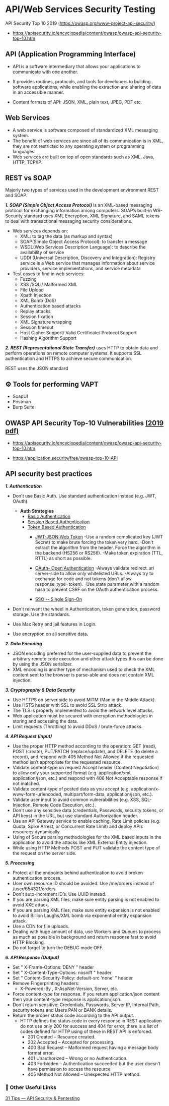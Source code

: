 # API/Web Services Security Testing
API Security Top 10 2019 (https://owasp.org/www-project-api-security/)
- https://apisecurity.io/encyclopedia/content/owasp/owasp-api-security-top-10.htm

## API (Application Programming Interface)

- API is a software intermediary that allows your applications to communicate with one another. 
- It provides routines, protocols, and tools for developers to building software applications, while enabling the extraction and sharing of data in an accessible manner.

- Content formats of API: JSON, XML, plain text, JPEG, PDF etc.

## Web Services     

- A web service is software composed of standardized XML messaging system.
- The benefit of web services are since all of its communication is in XML, they are not restricted to any operating system or programming languages
- Web services are built on top of open standards such as XML, Java, HTTP, TCP/IP.
 
## REST vs SOAP 

Majorly two types of services used in the development environment REST and SOAP.

***1. SOAP (Simple Object Access Protocol)*** is an XML-based messaging protocol for exchanging information among computers. 
SOAP’s built-in WS-Security standard uses XML Encryption, XML Signature, and SAML tokens to deal with transactional messaging security considerations.
- Web services depends on:
  - XML: to tag the data (as markup and syntax)
  - SOAP(Simple Object Access Protocol): to transfer a message
  - WSDL(Web Services Description Language): to describe the availability of service
  - UDDI (Universal Description, Discovery and Integration): Registry service is a Web service that manages information about service providers, service   implementations, and service metadata
- Test cases to find in web services:
  - Fuzzing
  - XSS /SQLi/ Malformed XML
  - File Upload
  - Xpath Injection
  - XML Bomb (DoS)
  - Authentication based attacks
  - Replay attacks
  - Session fixation
  - XML Signature wrapping
  - Session timeout
  - Host Cipher Support/ Valid Certificate/ Protocol Support
  - Hashing Algorithm Support

***2. REST (Representational State Transfer)*** uses HTTP to obtain data and perform operations on remote computer systems. It supports SSL authentication and HTTPS to achieve secure communication.

   REST uses the JSON standard


## ⚙️ Tools for performing VAPT
   - SoapUI
   - Postman
   - Burp Suite

## OWASP API Security Top-10 Vulnerabilities [(2019 pdf)](https://github.com/OWASP/API-Security/blob/master/2019/en/dist/owasp-api-security-top-10.pdf)

* https://apisecurity.io/encyclopedia/content/owasp/owasp-api-security-top-10.htm

* https://application.security/free/owasp-top-10-API

## API security best practices

***1. Authentication***
   - Don't use Basic Auth. Use standard authentication instead (e.g. JWT, OAuth).
     - **Auth Strategies**
       - [Basic Authentication](https://roadmap.sh/guides/basic-authentication.png)
       - [Session Based Authentication](https://roadmap.sh/guides/session-authentication.png)
       - [Token Based Authentication](https://roadmap.sh/guides/token-authentication.png)
         - [JWT-JSON Web Token](https://roadmap.sh/guides/jwt-authentication.png)
           -Use a random complicated key (JWT Secret) to make brute forcing the token very hard.
           -Don't extract the algorithm from the header. Force the algorithm in the backend (HS256 or RS256).
           -Make token expiration (TTL, RTTL) as short as possible.
           
         - [OAuth- Open Authentication](https://roadmap.sh/guides/oauth.png)
           -Always validate redirect_uri server-side to allow only whitelisted URLs.
           -Always try to exchange for code and not tokens (don't allow response_type=token).
           -Use state parameter with a random hash to prevent CSRF on the OAuth authentication process.
           
         - [SSO -- Single Sign-On](https://roadmap.sh/guides/sso.png)
         
   - Don't reinvent the wheel in Authentication, token generation, password storage. Use the standards.
   - Use Max Retry and jail features in Login.
   - Use encryption on all sensitive data.    

***2. Data Encoding***
   - JSON encoding preferred for the user-supplied data to prevent the arbitrary remote code execution and other attack types this can be done by using the JSON serializer.
   - XML encoding is another type of mechanism used to check the XML content sent to the browser is parse-able and does not contain XML injection. 


***3. Cryptography & Data Security***
   - Use HTTPS on server side to avoid MITM (Man in the Middle Attack).
   - Use HSTS header with SSL to avoid SSL Strip attack.
   - The TLS is properly implemented to avoid the network level attacks.
   - Web application must be secured with encryption methodologies in storing and accessing the data.
   - Limit requests (Throttling) to avoid DDoS / brute-force attacks.

***4. API Request (Input)***
   - Use the proper HTTP method according to the operation: GET (read), POST (create), PUT/PATCH (replace/update), and DELETE (to delete a record), and respond with 405 Method Not Allowed if the requested method isn't appropriate for the requested resource.
   - Validate content-type on request Accept header (Content Negotiation) to allow only your supported format (e.g. application/xml, application/json, etc.) and respond with 406 Not Acceptable response if not matched.
   - Validate content-type of posted data as you accept (e.g. application/x-www-form-urlencoded, multipart/form-data, application/json, etc.).
   - Validate user input to avoid common vulnerabilities (e.g. XSS, SQL-Injection, Remote Code Execution, etc.).
   - Don't use any sensitive data (credentials, Passwords, security tokens, or API keys) in the URL, but use standard Authorization header.
   - Use an API Gateway service to enable caching, Rate Limit policies (e.g. Quota, Spike Arrest, or Concurrent Rate Limit) and deploy APIs resources dynamically.
   - Using of Secure parsing methodologies for the XML based inputs in the application to avoid the attacks like XML External Entity injection.
   - While using HTTP Methods POST and PUT validate the content type of the request on the server side.

***5. Processing***
   - Protect all the endpoints behind authentication to avoid broken authentication process.
   - User own resource ID should be avoided. Use /me/orders instead of /user/654321/orders.
   - Don't auto-increment ID’s. Use UUID instead.
   - If you are parsing XML files, make sure entity parsing is not enabled to avoid XXE attack.
   - If you are parsing XML files, make sure entity expansion is not enabled to avoid Billion Laughs/XML bomb via exponential entity expansion attack.
   - Use a CDN for file uploads.
   - Dealing with huge amount of data, use Workers and Queues to process as much as possible in background and return response fast to avoid HTTP Blocking.
   - Do not forget to turn the DEBUG mode OFF.

***6. API Response (Output)***
   - Set " X-Frame-Options: DENY " header
   - Set " X-Content-Type-Options: nosniff " header
   - Set " Content-Security-Policy: default-src 'none' " header
   - Remove Fingerprinting headers:
     - X-Powered-By , X-AspNet-Version, Server, etc.
   - Force content-type for response. If you return application/json content then your content-type response is application/json.
   - Don't return sensitive: Credentials, Passwords, Server IP, Internal Path, security tokens and Users PAN or BANK details.
   - Return the proper status code according to the API output.
     - HTTP defines the status code in every response in REST application do not use only 200 for success and 404 for error, there is a list of codes defined for HTTP using of these in REST API is enforced.
       - 201 Created – Resource created.
       - 202 Accepted – Accepted for processing.
       - 400 Bad Request – Malformed request having a message body format error.
       - 401 Unauthorized – Wrong or no Authentication.
       - 403 Forbidden – Authentication succeeded but the user doesn’t have permission to access the resource
       - 405 Method Not Allowed – Unexpected HTTP method. 

### 🔗 Other Useful Links
[31 Tips — API Security & Pentesting](https://github.com/inonshk/31-days-of-API-Security-Tips)

